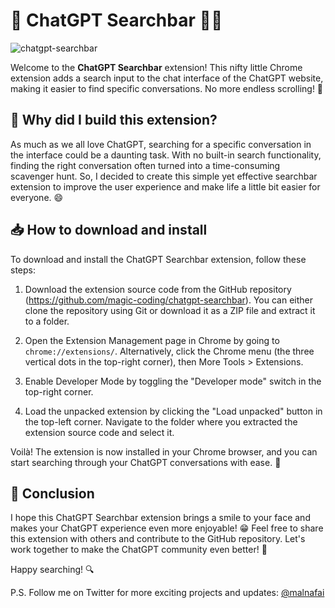 # 🎉 ChatGPT Searchbar 🕵️‍♀️


![chatgpt-searchbar](https://i.postimg.cc/VLWVsqQG/Screenshot-2023-05-02-at-3-52-41-PM.png)


Welcome to the **ChatGPT Searchbar** extension! This nifty little Chrome extension adds a search input to the chat interface of the ChatGPT website, making it easier to find specific conversations. No more endless scrolling! 🚀

## 🤔 Why did I build this extension?

As much as we all love ChatGPT, searching for a specific conversation in the interface could be a daunting task. With no built-in search functionality, finding the right conversation often turned into a time-consuming scavenger hunt. So, I decided to create this simple yet effective searchbar extension to improve the user experience and make life a little bit easier for everyone. 😄

## 📥 How to download and install

To download and install the ChatGPT Searchbar extension, follow these steps:

1. Download the extension source code from the GitHub repository (https://github.com/magic-coding/chatgpt-searchbar). You can either clone the repository using Git or download it as a ZIP file and extract it to a folder.

2. Open the Extension Management page in Chrome by going to `chrome://extensions/`. Alternatively, click the Chrome menu (the three vertical dots in the top-right corner), then More Tools > Extensions.

3. Enable Developer Mode by toggling the "Developer mode" switch in the top-right corner.

4. Load the unpacked extension by clicking the "Load unpacked" button in the top-left corner. Navigate to the folder where you extracted the extension source code and select it.

Voilà! The extension is now installed in your Chrome browser, and you can start searching through your ChatGPT conversations with ease. 🎯

## 🎈 Conclusion

I hope this ChatGPT Searchbar extension brings a smile to your face and makes your ChatGPT experience even more enjoyable! 😁 Feel free to share this extension with others and contribute to the GitHub repository. Let's work together to make the ChatGPT community even better! 🥳

Happy searching! 🔍

P.S. Follow me on Twitter for more exciting projects and updates: [@malnafai](https://twitter.com/malnafai)